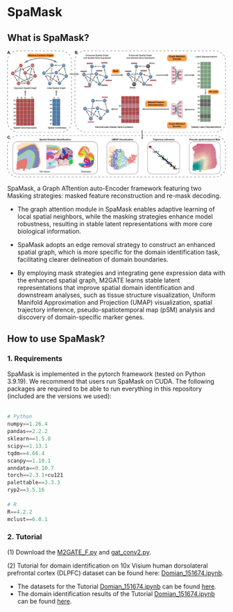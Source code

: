 # SpaMask

## What is SpaMask?

![Figure1_overview](https://github.com/LYxiaotai/M2GATE/blob/main/Figure1_overview.jpg)

SpaMask, a Graph ATtention auto-Encoder framework featuring two Masking strategies: masked feature reconstruction and re-mask decoding. 

* The graph attention module in SpaMask enables adaptive learning of local spatial neighbors, while the masking strategies enhance model robustness, resulting in stable latent representations with more core biological information. 

* SpaMask adopts an edge removal strategy to construct an enhanced spatial graph, which is more specific for the domain identification task, facilitating clearer delineation of domain boundaries. 

* By employing mask strategies and integrating gene expression data with the enhanced spatial graph, M2GATE learns stable latent representations that improve spatial domain identification and downstream analyses, such as tissue structure visualization, Uniform Manifold Approximation and Projection (UMAP) visualization, spatial trajectory inference, pseudo-spatiotemporal map (pSM) analysis and discovery of domain-specific marker genes.


## How to use SpaMask?

### 1. Requirements

SpaMask is implemented in the pytorch framework (tested on Python 3.9.19). We recommend that users run SpaMask on CUDA. The following packages are required to be able to run everything in this repository (included are the versions we used):

``` python

# Python
numpy==1.26.4
pandas==2.2.2
sklearn==1.5.0
scipy==1.13.1
tqdm==4.66.4
scanpy==1.10.1
anndata==0.10.7
torch==2.3.1+cu121
palettable==3.3.3
ryp2==3.5.16

# R
R==4.2.2
mclust==6.0.1

```


### 2. Tutorial

(1) Download the [M2GATE_F.py](https://github.com/LYxiaotai/SpaMask/blob/main) and [gat_conv2.py](https://github.com/LYxiaotai/SpaMask/blob/main).

(2) Tutorial for domain identification on 10x Visium human dorsolateral prefrontal cortex (DLPFC) dataset can be found here: [Domian_151674.ipynb](https://github.com/LYxiaotai/SpaMask/blob/main/Domain_151674.ipynb).

* The datasets for the Tutorial [Domian_151674.ipynb](https://github.com/LYxiaotai/M2GATE/blob/main/Domain_151674.ipynb) can be found [here](https://github.com/LYxiaotai/SpaMask/tree/main/data/151674).
* The domain identification results of the Tutorial [Domian_151674.ipynb](https://github.com/LYxiaotai/M2GATE/blob/main/Domain_151674.ipynb) can be found [here](https://github.com/LYxiaotai/SpaMask/tree/main/data/results).



